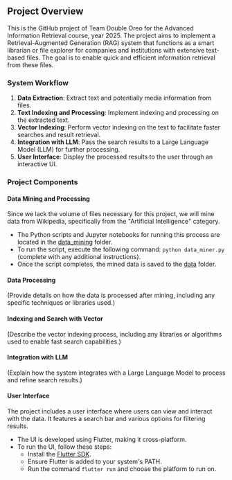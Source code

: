 ## Project Overview

This is the GitHub project of Team Double Oreo for the Advanced Information Retrieval course, year 2025. The project aims to implement a Retrieval-Augmented Generation (RAG) system that functions as a smart librarian or file explorer for companies and institutions with extensive text-based files. The goal is to enable quick and efficient information retrieval from these files.

### System Workflow

1. **Data Extraction**: Extract text and potentially media information from files.
2. **Text Indexing and Processing**: Implement indexing and processing on the extracted text.
3. **Vector Indexing**: Perform vector indexing on the text to facilitate faster searches and result retrieval.
4. **Integration with LLM**: Pass the search results to a Large Language Model (LLM) for further processing.
5. **User Interface**: Display the processed results to the user through an interactive UI.

### Project Components

#### Data Mining and Processing

Since we lack the volume of files necessary for this project, we will mine data from Wikipedia, specifically from the "Artificial Intelligence" category.

- The Python scripts and Jupyter notebooks for running this process are located in the [data_mining](./data_mining) folder.
- To run the script, execute the following command: `python data_miner.py` (complete with any additional instructions).
- Once the script completes, the mined data is saved to the [data](./data) folder.

#### Data Processing

(Provide details on how the data is processed after mining, including any specific techniques or libraries used.)

#### Indexing and Search with Vector

(Describe the vector indexing process, including any libraries or algorithms used to enable fast search capabilities.)

#### Integration with LLM

(Explain how the system integrates with a Large Language Model to process and refine search results.)

#### User Interface

The project includes a user interface where users can view and interact with the data. It features a search bar and various options for filtering results.

- The UI is developed using Flutter, making it cross-platform.
- To run the UI, follow these steps:
  - Install the [Flutter SDK](https://flutter.dev/docs/get-started/install).
  - Ensure Flutter is added to your system's PATH.
  - Run the command `flutter run` and choose the platform to run on.
